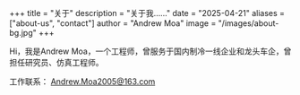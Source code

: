 +++
title = "关于"
description = "关于我……"
date = "2025-04-21"
aliases = ["about-us", "contact"]
author = "Andrew Moa"
image = "/images/about-bg.jpg"
+++

Hi，我是Andrew Moa，一个工程师，曾服务于国内制冷一线企业和龙头车企，曾担任研究员、仿真工程师。

工作联系： Andrew.Moa2005@163.com
